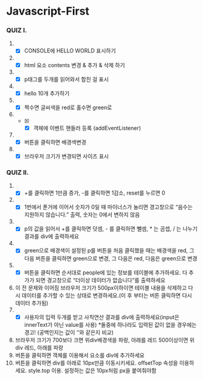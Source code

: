 ﻿# Javascript-First
 
 ### QUIZ I.
1. - [x] CONSOLE에 HELLO WORLD 표시하기
2. - [x] html 요소 contents 변경 & 추가 & 삭제 하기
3. - [x] p태그를 두개를 읽어와서 합친 걸 표시
4. - [x] hello 10개 추가하기
5. - [x] 짝수면 글씨색을 red로 홀수면 green로
6. - [x] - [x] 객체에 이벤트 핸들러 등록 (addEventListener)
7. - [x] 버튼을 클릭하면 배경색변경
8. - [x] 브라우저 크기가 변경되면 사이즈 표시

### QUIZ II.
1. - [x] +를 클릭하면 1만큼 증가, -를 클릭하면 1감소, reset를 누르면 0
2. - [x] 1번에서 푼거에 이어서 숫자가 0일 때 마이너스가 눌리면 경고창으로 “음수는 지원하지 않습니다.” 출력, 숫자는 0에서 변하지 않음
3. - [x] p의 값을 읽어서 +를 클릭하면 덧셈, - 를 클릭하면 뺄셈, * 는 곰셉, / 는 나누기 결과를 div에 출력하세요
4. - [x] green으로 배경색이 설정된 p를 버튼을 처음 클릭했을 때는 배경색을 red, 그 다음 버튼을 클릭하면 green으로 변경, 그 다음은 red, 다음은 green으로 변경
5. - [x] 버튼을 클릭하면 순서대로 people에 있는 정보를 테이블에 추가하세요. 다 추가가 되면 경고창으로 “더이상 데이터가 없습니다”를 출력하세요
6. 이 전 문제와 이어짐 브라우저 크기가 500px이하이면 테이블 내용을 삭제하고 다시 데이터를 추가할 수 있는 상태로 변경하세요.(이 후 부터는 버튼 클릭하면 다시 데이터 추가됨)
7. - [x] 사용자의 입력 두개를 받고 사칙연산 결과를 div에 출력하세요(input은 innerText가 아닌 value를 사용) *둘중에 하나라도 입력된 값이 없을 경우에는 경고! (공백인지는 값이 ‘’와 같은지 비교)
8.  브라우저 크기가 700보다 크면 위div배경색을 파랑, 아래를 레드
500이상이면 위 div 레드, 아래를 파랑
9. 버튼을 클릭하면 객체를 이용해서 요소를 div에 추가하세요
10. 버튼을 클릭하면 div를 아래로 10px만큼 이동시키세요. offsetTop 속성을 이용하세요. style.top 이용. 설정하는 값은 10px처럼 px을 붙여줘야함
